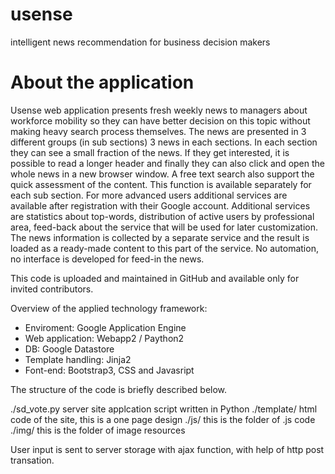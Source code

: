 # usense
intelligent news recommendation for business decision makers

# About the application

Usense web application presents fresh weekly news to managers about workforce mobility so they can have better decision on this topic without making heavy search process themselves.
The news are presented in 3 different groups (in sub sections) 3 news in each sections. In each section they can see a small fraction of the news. If they get interested, it is possible to read a longer header and finally they can also click and open the whole news in a new browser window.
A free text search also support the quick assessment of the content. This function is available separately for each sub section.
For more advanced users additional services are available after registration with their Google account. Additional services are statistics about top-words, distribution of active users by professional area, feed-back about the service that will be used for later customization.
The news information is collected by a separate service and the result is loaded as a ready-made content to this part of the service. No automation, no interface is developed for feed-in the news.

This code is uploaded and maintained in GitHub and available only for invited contributors.

Overview of the applied technology framework:
- Enviroment: Google Application Engine
- Web application: Webapp2 / Paython2
- DB: Google Datastore
- Template handling: Jinja2
- Font-end: Bootstrap3, CSS and Javasript

The structure of the code is briefly described below.

./sd_vote.py server site applcation script written in Python
./template/ html code of the site, this is a one page design
./js/ this is the folder of .js code
./img/ this is the folder of image resources

User input is sent to server storage with ajax function, with help of http post transation.

